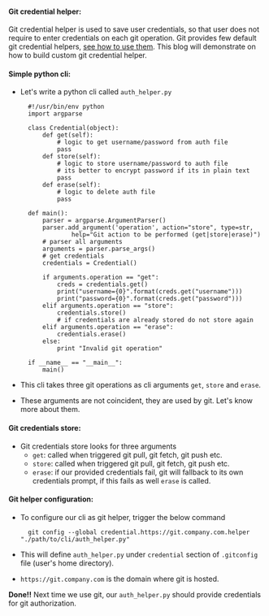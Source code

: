 #### Git credential helper:
Git credential helper is used to save user credentials, so that user does not require to enter credentials on each git operation.
Git provides few default git credential helpers, [see how to use them](https://git-scm.com/docs/gitcredentials).
This blog will demonstrate on how to build custom git credential helper.


#### Simple python cli:
- Let's write a python cli called `auth_helper.py`

        #!/usr/bin/env python
        import argparse

        class Credential(object):
            def get(self):
                # logic to get username/password from auth file
                pass
            def store(self):
                # logic to store username/password to auth file
                # its better to encrypt password if its in plain text
                pass
            def erase(self):
                # logic to delete auth file
                pass

        def main():
            parser = argparse.ArgumentParser()
            parser.add_argument('operation', action="store", type=str,
                    help="Git action to be performed (get|store|erase)")
            # parser all arguments
            arguments = parser.parse_args()
            # get credentials
            credentials = Credential()

            if arguments.operation == "get":
                creds = credentials.get()
                print("username={0}".format(creds.get("username")))
                print("password={0}".format(creds.get("password")))
            elif arguments.operation == "store":
                credentials.store()
                # if credentials are already stored do not store again
            elif arguments.operation == "erase":
                credentials.erase()
            else:
                print "Invalid git operation"

        if __name__ == "__main__":
            main()

- This cli takes three git operations as cli arguments `get`, `store` and `erase`.
- These arguments are not coincident, they are used by git. Let's know more about them.


#### Git credentials store:
- Git credentials store looks for three arguments
    - `get`: called when triggered git pull, git fetch, git push etc.
    - `store`: called when triggered git pull, git fetch, git push etc.
    - `erase`: if our provided credentials fail, git will fallback to its own credentials prompt, if this fails as well `erase` is called.


#### Git helper configuration:
- To configure our cli as git helper, trigger the below command

        git config --global credential.https://git.company.com.helper "./path/to/cli/auth_helper.py"

- This will define `auth_helper.py` under `credential` section of `.gitconfig` file (user's home directory).
- `https://git.company.com` is the domain where git is hosted.


**Done!!** Next time we use git, our `auth_helper.py` should provide credentials for git authorization.
